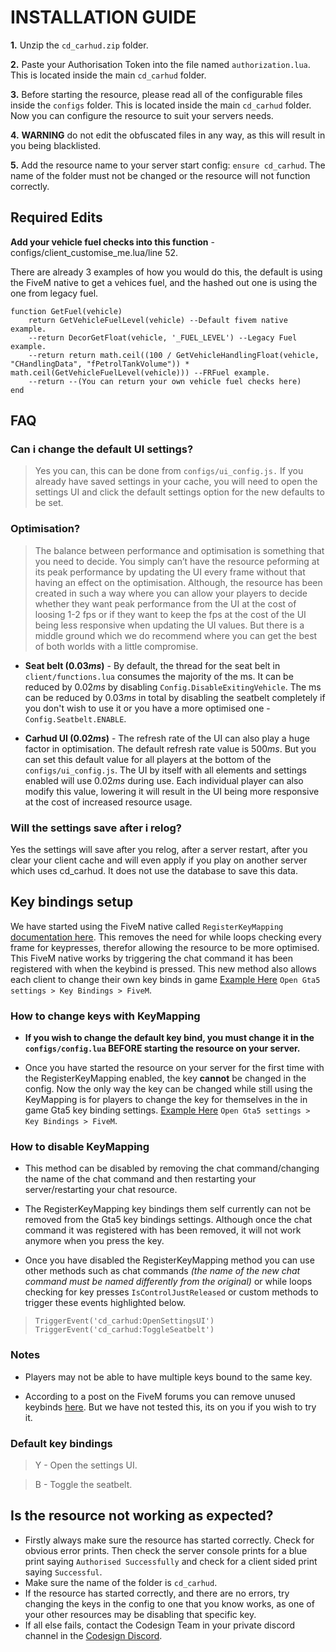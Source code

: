 



# INSTALLATION GUIDE
**1.** Unzip the `cd_carhud.zip` folder.

**2.** Paste your Authorisation Token into the file named `authorization.lua`. This is located inside the main `cd_carhud` folder.

 **3.** Before starting the resource, please read all of the configurable files inside the `configs` folder. This is located inside the main `cd_carhud` folder. Now you can configure the resource to suit your servers needs.
 
 **4.** **WARNING** do not edit the obfuscated files in any way, as this will result in you being blacklisted.
 
 **5.** Add the resource name to your server start config: `ensure cd_carhud`. The name of the folder must not be changed or the resource will not function correctly.

## Required Edits

**Add your vehicle fuel checks into this function**  - configs/client_customise_me.lua/line 52.

There are already 3 examples of how you would do this, the default is using the FiveM native to get a vehices fuel, and the hashed out one is using the one from legacy fuel.

    function GetFuel(vehicle)
	    return GetVehicleFuelLevel(vehicle) --Default fivem native example.
	    --return DecorGetFloat(vehicle, '_FUEL_LEVEL') --Legacy Fuel example.
	    --return return math.ceil((100 / GetVehicleHandlingFloat(vehicle, "CHandlingData", "fPetrolTankVolume")) * math.ceil(GetVehicleFuelLevel(vehicle))) --FRFuel example.
	    --return --(You can return your own vehicle fuel checks here)
    end


## FAQ

### Can i change the default UI settings?
> Yes you can, this can be done from `configs/ui_config.js.` If you already have saved settings in your cache, you will need to open the settings UI and click the default settings option for the new defaults to be set.

### Optimisation?
> The balance between performance and optimisation is something that you need to decide. You simply can’t have the resource peforming at its peak performance by updating the UI every frame without that having an effect on the optimisation. Although, the resource has been created in such a way where you can allow your players to decide whether they want peak performance from the UI at the cost of loosing 1-2 fps or if they want to keep the fps at the cost of the UI being less responsive when updating the UI values. But there is a middle ground which we do recommend where you can get the best of both worlds with a little compromise.

 - **Seat belt (0.03*ms*)** - By default, the thread for the seat belt in `client/functions.lua` consumes the majority of the ms. It can be reduced by 0.02*ms* by disabling `Config.DisableExitingVehicle`. The ms can be reduced by 0.03*ms* in total by disabling the seatbelt completely if you don't wish to use it or you have a more optimised one - `Config.Seatbelt.ENABLE`.

 - **Carhud UI (0.02*ms*)** - The refresh rate of the UI can also play a huge factor in optimisation. The default refresh rate value is 500*ms*. But you can set this default value for all players at the bottom of the `configs/ui_config.js`. The UI by itself with all elements and settings enabled will use 0.02*ms* during use. Each individual player can also modify this value, lowering it will result in the UI being more responsive at the cost of increased resource usage.

### Will the settings save after i relog?
Yes the settings will save after you relog, after a server restart, after you clear your client cache and will even apply if you play on another server which uses cd_carhud. It does not use the database to save this data.

## Key bindings setup
We have started using the FiveM native called `RegisterKeyMapping` [documentation here](http://runtime.fivem.net/doc/natives/?_0xD7664FD1). This removes the need for while loops checking every frame for keypresses, therefor allowing the resource to be more optimised. This FiveM native works by triggering the chat command it has been registered with when the keybind is pressed. This new method also allows each client to change their own key binds in game [Example Here](https://imgur.com/GRWKelR) `Open Gta5 settings > Key Bindings > FiveM`.

### How to change keys with KeyMapping

- **If you wish to change the default key bind, you must change it in the `configs/config.lua` BEFORE starting the resource on your server.**

- Once you have started the resource on your server for the first time with the RegisterKeyMapping enabled, the key **cannot** be changed in the config. Now the only way the key can be changed while still using the KeyMapping is for players to change the key for themselves in the in game Gta5 key binding settings. [Example Here](https://imgur.com/GRWKelR) `Open Gta5 settings > Key Bindings > FiveM`.

### How to disable KeyMapping

- This method can be disabled by removing the chat command/changing the name of the chat command and then restarting your server/restarting your chat resource.
    
- The RegisterKeyMapping key bindings them self currently can not be removed from the Gta5 key bindings settings. Although once the chat command it was registered with has been removed, it will not work anymore when you press the key.

- Once you have disabled the RegisterKeyMapping method you can use other methods such as chat commands *(the name of the new chat command must be named differently from the original)* or while loops checking for key presses `IsControlJustReleased` or custom methods to trigger these events highlighted below.

> `TriggerEvent('cd_carhud:OpenSettingsUI')`  
> `TriggerEvent('cd_carhud:ToggleSeatbelt')`

### Notes
- Players may not be able to have multiple keys bound to the same key.

- According to a post on the FiveM forums you can remove unused keybinds [here](https://forum.cfx.re/t/registerkeymapping-question/1108639/10?u=ramp_rp). But we have not tested this, its on you if you wish to try it.

### Default key bindings
> Y - Open the settings UI.

> B - Toggle the seatbelt.

## Is the resource not working as expected?
- Firstly always make sure the resource has started correctly. Check for obvious error prints. Then check the server console prints for a blue print saying `Authorised Successfully` and check for a client sided print saying `Successful`.
- Make sure the name of the folder is `cd_carhud`.
- If the resource has started correctly, and there are no errors, try changing the keys in the config to one that you know works, as one of your other resources may be disabling that specific key.
- If all else fails, contact the Codesign Team in your private discord channel in the [Codesign Discord](https://discord.gg/HmDFGp62Tr).
